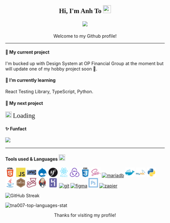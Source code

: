 ﻿<h2 align="center" style="font-family:Lucida Sans">Hi, I'm Anh To <img src='https://media.tenor.com/images/d20039d33470fc64f40b0fe6c57913af/tenor.gif' width='25' height='25'></h2>
<h4 align="center"><a href='https://linkedin.com/in/anhngocto' target='_blank'><img src='https://img.shields.io/badge/LinkedIn-0077B5?logo=linkedin'/></a></h4>

<p align="center">Welcome to my Github profile!</p>

---

#### 🔭 My current project

 I'm bucked up with Design System at OP Financial Group at the moment but will update one of my hobby project soon 🤞.

#### 🌱 I’m currently learning

React Testing Library, TypeScript, Python.

#### 🎯 My next project

[<img src='https://media.tenor.com/images/cac6f4f6ddbe92403ef75aab346d1f59/tenor.gif' width='20' height='20'/>][linkedin] <span style="font-family:Papyrus; font-size:1.5em;">Loading</span>

#### ✨ Funfact

[<img src='https://media.tenor.com/images/a4a50e74769758adadcf74408cf50299/tenor.gif'/>][linkedin]

---

#### Tools used & Languages [<img src='https://camo.githubusercontent.com/63371d36886ee658f5a97401f393e1ab1684b2fd3de674b8f5efc7d410b2a3d0/68747470733a2f2f6d656469612e67697068792e636f6d2f6d656469612f57556c706c634d704f43456d5447427442572f67697068792e676966' width='20' height='20'>][linkedin]

[<img src="https://raw.githubusercontent.com/devicons/devicon/master/icons/html5/html5-original-wordmark.svg" alt="html5" width="30" height="30"/>][linkedin]
[<img src="https://raw.githubusercontent.com/devicons/devicon/master/icons/javascript/javascript-original.svg" alt="javascript" width="30" height="30"/>][linkedin]
[<img src="https://raw.githubusercontent.com/devicons/devicon/master/icons/php/php-original.svg" alt="php" width="30" height="30"/>][linkedin]
[<img src="https://raw.githubusercontent.com/devicons/devicon/master/icons/drupal/drupal-plain.svg" alt="php" width="30" height="30"/>][linkedin]
[<img src="https://raw.githubusercontent.com/devicons/devicon/master/icons/symfony/symfony-original.svg" alt="php" width="30" height="30"/>][linkedin]
[<img src="https://raw.githubusercontent.com/devicons/devicon/master/icons/react/react-original-wordmark.svg" alt="react" width="30" height="30"/>][linkedin]
[<img src="https://raw.githubusercontent.com/devicons/devicon/master/icons/redux/redux-original.svg" alt="react" width="30" height="30"/>][linkedin]
[<img src="https://raw.githubusercontent.com/devicons/devicon/master/icons/css3/css3-original-wordmark.svg" alt="css3" width="30" height="30"/>][linkedin]
[<img src="https://raw.githubusercontent.com/devicons/devicon/master/icons/sass/sass-original.svg" alt="css3" width="30" height="30"/>][linkedin]
[<img src="https://www.vectorlogo.zone/logos/mariadb/mariadb-icon.svg" alt="mariadb" width="30" height="30"/>][linkedin]
[<img src="https://raw.githubusercontent.com/devicons/devicon/master/icons/docker/docker-plain.svg" alt="mariadb" width="30" height="30"/>][linkedin]
[<img src="https://raw.githubusercontent.com/devicons/devicon/master/icons/mysql/mysql-original-wordmark.svg" alt="mysql" width="30" height="30"/>][linkedin]
[<img src="https://raw.githubusercontent.com/devicons/devicon/master/icons/python/python-original.svg" alt="python" width="30" height="30"/>][linkedin]
[<img src="https://raw.githubusercontent.com/devicons/devicon/master/icons/java/java-original.svg" alt="java" width="30" height="30"/>][linkedin]
[<img src="https://raw.githubusercontent.com/devicons/devicon/master/icons/mocha/mocha-plain.svg" alt="java" width="30" height="30"/>][linkedin]
[<img src="https://raw.githubusercontent.com/devicons/devicon/master/icons/jest/jest-plain.svg" alt="java" width="30" height="30"/>][linkedin]
[<img src="https://raw.githubusercontent.com/devicons/devicon/master/icons/jenkins/jenkins-original.svg" alt="java" width="30" height="30"/>][linkedin]
[<img src="https://raw.githubusercontent.com/devicons/devicon/master/icons/heroku/heroku-plain.svg" alt="java" width="30" height="30"/>][linkedin]
[<img src="https://www.vectorlogo.zone/logos/git-scm/git-scm-icon.svg" alt="git" width="30" height="30"/>][linkedin]
[<img src="https://www.vectorlogo.zone/logos/figma/figma-icon.svg" alt="figma" width="30" height="30"/>][linkedin]
[<img src="https://raw.githubusercontent.com/devicons/devicon/master/icons/photoshop/photoshop-line.svg" alt="photoshop" width="30" height="30"/>][linkedin]
[<img src="https://www.vectorlogo.zone/logos/zapier/zapier-icon.svg" alt="zapier" width="30" height="30"/>][linkedin]

[linkedin]: https://linkedin.com/in/anhngocto
![GitHub Streak](https://github-readme-streak-stats.herokuapp.com?user=tna007&theme=neon-palenight&hide_border=true)
<p align='left'><img src="https://github-readme-stats.vercel.app/api/top-langs?username=tna007&show_icons=true&locale=en&theme=vision-friendly-dark&layout=compact" alt="tna007-top-languages-stat" />
<p align='center'><!-- <img src= 'https://profile-counter.glitch.me/{tna007}/count.svg'/> -->
Thanks for visiting my profile!</p>
